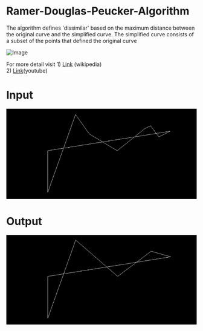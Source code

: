 # Ramer-Douglas-Peucker-Algorithm

The algorithm defines 'dissimilar' based on the maximum distance between the original curve and the simplified curve.
The simplified curve consists of a subset of the points that defined the original curve

![Image](https://upload.wikimedia.org/wikipedia/commons/thumb/3/30/Douglas-Peucker_animated.gif/330px-Douglas-Peucker_animated.gif)

For more detail visit 1) [Link](https://en.wikipedia.org/wiki/Ramer%E2%80%93Douglas%E2%80%93Peucker_algorithm) (wikipedia)  
                      2) [Link](https://youtu.be/nSYw9GrakjY)(youtube)

# Input
![Image](/Statics/input.jpg)

# Output
![Image](/Statics/out.jpg)
 
